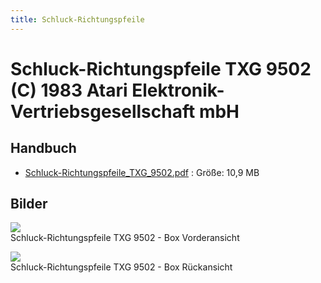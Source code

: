 ```yaml
---
title: Schluck-Richtungspfeile
---
```

# Schluck-Richtungspfeile TXG 9502 (C) 1983 Atari Elektronik-Vertriebsgesellschaft mbH  
  
## Handbuch  
- [Schluck-Richtungspfeile_TXG_9502.pdf](attachments/Schluck-Richtungspfeile_TXG_9502.pdf) : Größe: 10,9 MB  
  
## Bilder  
![](attachments/Schluck_Richtungspfeile_a.jpg)  
Schluck-Richtungspfeile TXG 9502 - Box Vorderansicht  
  
![](attachments/Schluck_Richtungspfeile_b.jpg)  
Schluck-Richtungspfeile TXG 9502 - Box Rückansicht  
